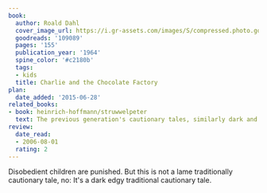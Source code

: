 ```yaml
---
book:
  author: Roald Dahl
  cover_image_url: https://i.gr-assets.com/images/S/compressed.photo.goodreads.com/books/1550934403l/109089._SX98_.jpg
  goodreads: '109089'
  pages: '155'
  publication_year: '1964'
  spine_color: '#c2180b'
  tags:
  - kids
  title: Charlie and the Chocolate Factory
plan:
  date_added: '2015-06-28'
related_books:
- book: heinrich-hoffmann/struwwelpeter
  text: The previous generation's cautionary tales, similarly dark and edgy and self-righteous.
review:
  date_read:
  - 2006-08-01
  rating: 2
---
```

Disobedient children are punished. But this is not a lame traditionally cautionary tale, no: It's a dark edgy
traditional cautionary tale.
